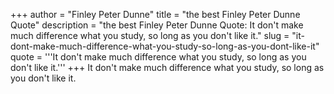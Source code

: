 +++
author = "Finley Peter Dunne"
title = "the best Finley Peter Dunne Quote"
description = "the best Finley Peter Dunne Quote: It don't make much difference what you study, so long as you don't like it."
slug = "it-dont-make-much-difference-what-you-study-so-long-as-you-dont-like-it"
quote = '''It don't make much difference what you study, so long as you don't like it.'''
+++
It don't make much difference what you study, so long as you don't like it.
